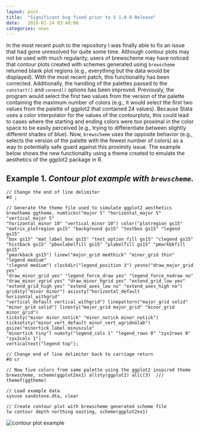 ```yaml
---
layout: post
title:  "Significant bug fixed prior to V 1.0.0 Release"
date:   2016-01-14 03:40:00
categories: news
---
```


In the most recent push to the repository I was finally able to fix an issue that had gone unresolved for quite some time.  Although contour plots may not be used with much regularity, users of brewscheme may have noticed that contour plots created with schemes generated using `brewscheme` returned blank plot regions (e.g., everything but the data would be displayed).  With the most recent patch, this functionality has been corrected.  Additionally, the handling of the palettes passed to the `constart()` and `conend()` options has been improved.  Previously, the program would select the first two values from the version of the palette containing the maximum number of colors (e.g., it would select the first two values from the palette of ggplot2 that contained 24 values).  Because Stata uses a color interpolator for the values of the contourplots, this could lead to cases where the starting and ending colors were too proximal in the color space to be easily perceived (e.g., trying to differentiate between slightly different shades of blue).  Now, `brewscheme` uses the opposite behavior (e.g., selects the version of the palette with the fewest number of colors) as a way to potentially safe guard against this proximity issue.  The example below shows the new functionality using a theme created to emulate the aesthetics of the ggplot2 package in R.  


## Example 1. *Contour plot example with `brewscheme`.*

```
// Change the end of line delimiter 
#d ;

// Generate the theme file used to simulate ggplot2 aesthetics
brewtheme ggtheme, numticks("major 5" "horizontal_major 5" "vertical_major 5"     
"horizontal_minor 10" "vertical_minor 10") color("plotregion gs15" 			    
"matrix_plotregion gs15" "background gs15" "textbox gs15" "legend gs15" 	    
"box gs15" "mat_label_box gs15" "text_option_fill gs15" "clegend gs15" 		    
"histback gs15" "pboxlabelfill gs15" "plabelfill gs15" "pmarkbkfill gs15"	     
"pmarkback gs15") linew("major_grid medthick" "minor_grid thin" "legend medium"    
"clegend medium") clockdir("legend_position 3") yesno("draw_major_grid yes"     
"draw_minor_grid yes" "legend_force_draw yes" "legend_force_nodraw no" 		    
"draw_minor_vgrid yes" "draw_minor_hgrid yes" "extend_grid_low yes" 		    
"extend_grid_high yes" "extend_axes_low no" "extend_axes_high no") 			    
gridsty("minor minor") axissty("horizontal_default horizontal_withgrid" 	    
"vertical_default vertical_withgrid") linepattern("major_grid solid" 		    
"minor_grid solid") linesty("major_grid major_grid" "minor_grid minor_grid")     
ticksty("minor minor_notick" "minor_notick minor_notick") 					    
ticksetsty("minor_vert_default minor_vert_wgridnolab") gsize("minortick_label minuscule" 		    
"minortick tiny") numsty("legend_cols 1" "legend_rows 0" "zyx2rows 0" "zyx2cols 1") 					    
verticaltext("legend top");

// Change end of line delimiter back to carriage return
#d cr

// Now five colors from same palette using the ggplot2 inspired theme
brewscheme, scheme(ggplot2ex1) allsty(ggplot2) allc(3)  ///   
themef(ggtheme)

// Load example data
sysuse sandstone.dta, clear

// Create contour plot with brewscheme generated scheme file
tw contour depth northing easting, scheme(ggplot2ex1)

```

![contour plot example](../../../../img/contourExample1.png)


